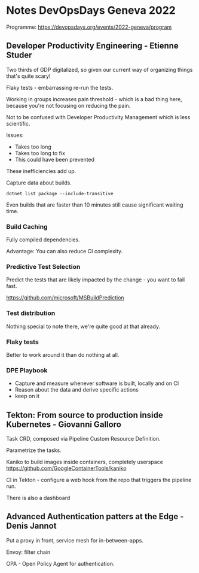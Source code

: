 # Notes DevOpsDays Geneva 2022
Programme: https://devopsdays.org/events/2022-geneva/program

## Developer Productivity Engineering - Etienne Studer

Two thirds of GDP digitalized, so given our current way of organizing things
that's quite scary!

Flaky tests - embarrassing re-run the tests.

Working in groups increases pain threshold - which is a bad thing here, because you're not focusing on reducing the pain.

Not to be confused with Developer Productivity Management which is less
scientific.

Issues:

- Takes too long
- Takes too long to fix
- This could have been prevented

These inefficiencies add up.

Capture data about builds.

	dotnet list package --include-transitive

Even builds that are faster than 10 minutes still cause significant waiting time.

### Build Caching
Fully compiled dependencies.

Advantage: You can also reduce CI complexity.

### Predictive Test Selection
Predict the tests that are likely impacted by the change - you want to fail
fast.

https://github.com/microsoft/MSBuildPrediction

### Test distribution
Nothing special to note there, we're quite good at that already.

### Flaky tests
Better to work around it than do nothing at all.

### DPE Playbook
- Capture and measure whenever software is built, locally and on CI
- Reason about the data and derive specific actions
- keep on it


## Tekton: From source to production inside Kubernetes - Giovanni Galloro
Task CRD, composed via Pipeline Custom Resource Definition.

Parametrize the tasks.

Kaniko to build images inside containers, completely userspace https://github.com/GoogleContainerTools/kaniko

CI in Tekton - configure a web hook from the repo that triggers the pipeline run.

There is also a dashboard

## Advanced Authentication patters at the Edge - Denis Jannot
Put a proxy in front, service mesh for in-between-apps.

Envoy: filter chain

OPA - Open Policy Agent for authentication.






